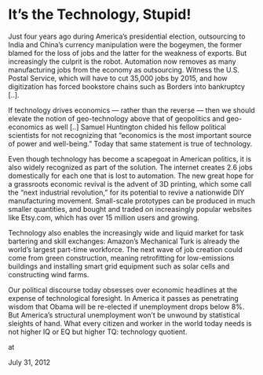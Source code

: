 # It’s the Technology, Stupid!
Just four years ago during America’s presidential election, outsourcing to India and China’s currency manipulation were the bogeymen, the former blamed for the loss of jobs and the latter for the 
weakness of exports. But increasingly the culprit is the robot. 
Automation now removes as many manufacturing jobs from the economy as 
outsourcing. Witness the U.S. Postal Service, which will have to cut 
35,000 jobs by 2015, and how digitization has forced bookstore chains 
such as Borders into bankruptcy [..].

If technology drives economics — rather than the reverse — then we 
should elevate the notion of geo-technology above that of geopolitics 
and geo-economics as well [..] Samuel Huntington chided his fellow political scientists for
 not recognizing that “economics is the most important source of power 
and well-being.” Today that same statement is true of technology. 

Even though technology has become a scapegoat in American politics, 
it is also widely recognized as part of the solution. The internet 
creates 2.6 jobs domestically for each one that is lost to automation. 
The new great hope for a grassroots economic revival is the advent of 3D
 printing, which some call the “next industrial revolution,” for its 
potential to revive a nationwide DIY manufacturing movement. Small-scale
 prototypes can be produced in much smaller quantities, and bought and 
traded on increasingly popular websites like Etsy.com, which has over 15
 million users and growing.

Technology also enables the increasingly wide and liquid market for 
task bartering and skill exchanges: Amazon’s Mechanical Turk is already 
the world’s largest part-time workforce. The next wave of job creation 
could come from green construction, meaning retrofitting for 
low-emissions buildings and installing smart grid equipment such as 
solar cells and constructing wind farms.

Our political discourse today obsesses over economic headlines at the
 expense of technological foresight. In America it passes as penetrating
 wisdom that Obama will be re-elected if unemployment drops below 8%. 
But America’s structural unemployment won’t be unwound by statistical 
sleights of hand. What every citizen and worker in the world today needs
 is not higher IQ or EQ but higher TQ: technology quotient.







at

July 31, 2012
















